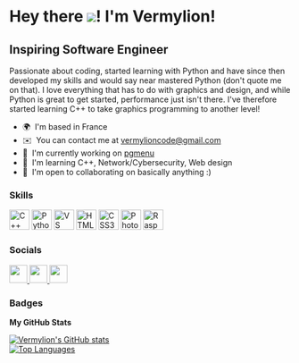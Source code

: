 Hey there ![](https://user-images.githubusercontent.com/18350557/176309783-0785949b-9127-417c-8b55-ab5a4333674e.gif)! I'm Vermylion!
=================================================================================================================================

Inspiring Software Engineer
---------------------------

Passionate about coding, started learning with Python and have since then developed my skills and would say near mastered Python (don't quote me on that). I love everything that has to do with graphics and design, and while Python is great to get started, performance just isn't there. I've therefore started learning C++ to take graphics programming to another level!

*   🌍  I'm based in France
*   ✉️  You can contact me at [vermylioncode@gmail.com](mailto:vermylioncode@gmail.com)
*   🚀  I'm currently working on [pgmenu](http://github.com/Vermylion/pgmenu)
*   🧠  I'm learning C++, Network/Cybersecurity, Web design
*   🤝  I'm open to collaborating on basically anything :)

### Skills

<p align="left">
  <a href="https://docs.microsoft.com/en-us/cpp/?view=msvc-170" target="_blank" rel="noreferrer">
    <img src="https://raw.githubusercontent.com/danielcranney/readme-generator/main/public/icons/skills/cplusplus-colored.svg" width="36" height="36" alt="C++" /></a>
  <a href="https://www.python.org/" target="_blank" rel="noreferrer">
    <img src="https://raw.githubusercontent.com/danielcranney/readme-generator/main/public/icons/skills/python-colored.svg" width="36" height="36" alt="Python" /></a>
  <a href="https://code.visualstudio.com/" target="_blank" rel="noreferrer">
    <img src="https://raw.githubusercontent.com/danielcranney/readme-generator/main/public/icons/skills/visualstudiocode.svg" width="36" height="36" alt="VS Code" /></a>
  <a href="https://developer.mozilla.org/en-US/docs/Glossary/HTML5" target="_blank" rel="noreferrer">
    <img src="https://raw.githubusercontent.com/danielcranney/readme-generator/main/public/icons/skills/html5-colored.svg" width="36" height="36" alt="HTML5" /></a>
  <a href="https://www.w3.org/TR/CSS/#css" target="_blank" rel="noreferrer">
    <img src="https://raw.githubusercontent.com/danielcranney/readme-generator/main/public/icons/skills/css3-colored.svg" width="36" height="36" alt="CSS3" /></a>
  <a href="https://www.adobe.com/uk/products/photoshop.html" target="_blank" rel="noreferrer">
    <img src="https://raw.githubusercontent.com/danielcranney/readme-generator/main/public/icons/skills/photoshop-colored.svg" width="36" height="36" alt="Photoshop" /></a>
  <a href="https://www.raspberrypi.org/" target="_blank" rel="noreferrer">
    <img src="https://raw.githubusercontent.com/danielcranney/readme-generator/main/public/icons/skills/raspberrypi-colored.svg" width="36" height="36" alt="Raspberry Pi" /></a>
</p>

### Socials

<p align="left"> 
  <a href="https://discord.com/users/vermylion" target="_blank" rel="noreferrer"> 
    <picture> 
      <source media="(prefers-color-scheme: dark)" srcset="https://raw.githubusercontent.com/danielcranney/readme-generator/main/public/icons/socials/discord-dark.svg" /> 
      <source media="(prefers-color-scheme: light)" srcset="https://raw.githubusercontent.com/danielcranney/readme-generator/main/public/icons/socials/discord.svg" /> 
      <img src="https://raw.githubusercontent.com/danielcranney/readme-generator/main/public/icons/socials/discord.svg" width="32" height="32" /> 
    </picture>
  </a>
  <a href="https://www.github.com/Vermylion" target="_blank" rel="noreferrer"> 
    <picture> 
      <source media="(prefers-color-scheme: dark)" srcset="https://raw.githubusercontent.com/danielcranney/readme-generator/main/public/icons/socials/github-dark.svg" /> 
      <source media="(prefers-color-scheme: light)" srcset="https://raw.githubusercontent.com/danielcranney/readme-generator/main/public/icons/socials/github.svg" /> 
      <img src="https://raw.githubusercontent.com/danielcranney/readme-generator/main/public/icons/socials/github.svg" width="32" height="32" /> 
    </picture> 
  </a>
  <a href="https://www.youtube.com/@vermylion" target="_blank" rel="noreferrer"> 
    <picture> 
      <source media="(prefers-color-scheme: dark)" srcset="https://raw.githubusercontent.com/danielcranney/readme-generator/main/public/icons/socials/youtube-dark.svg" /> 
      <source media="(prefers-color-scheme: light)" srcset="https://raw.githubusercontent.com/danielcranney/readme-generator/main/public/icons/socials/youtube.svg" /> 
      <img src="https://raw.githubusercontent.com/danielcranney/readme-generator/main/public/icons/socials/youtube.svg" width="32" height="32" /> 
    </picture>
  </a>
</p>

### Badges

<b>My GitHub Stats</b>

<a href="http://www.github.com/Vermylion">
<img src="https://github-readme-stats.vercel.app/api?username=Vermylion&show_icons=true&hide=&count_private=true&title_color=ef4444&text_color=ffffff&icon_color=ef4444&bg_color=0d1117&hide_border=true&show_icons=true" alt="Vermylion's GitHub stats" /></a>
<br />
<a href="https://github.com/Vermylion" align="left">
<img src="https://github-readme-stats.vercel.app/api/top-langs/?username=Vermylion&langs_count=10&title_color=ef4444&text_color=ffffff&icon_color=ef4444&bg_color=0d1117&hide_border=true&locale=en&custom_title=Top%20%Languages" alt="Top Languages" /></a>

<!--
<b>Top Repositories</b>

<div width="100%" align="center">
  <a href="https://github.com/Vermylion/pgmenu" align="left">
    <img align="left" width="45%" src="https://github-readme-stats.vercel.app/api/pin/?username=Vermylion&repo=pgmenu&title_color=ef4444&text_color=ffffff&icon_color=ef4444&bg_color=0d1117&hide_border=true&locale=en" /></a>
  <a href="https://github.com/Vermylion/auto-actions-3.0" align="right">
    <img align="right" width="45%" src="https://github-readme-stats.vercel.app/api/pin/?username=Vermylion&repo=auto-actions-3.0&title_color=ef4444&text_color=ffffff&icon_color=ef4444&bg_color=0d1117&hide_border=true&locale=en" /></a>
</div>

<br /><br /><br /><br /><br />

<div width="100%" align="center">
  <a href="https://github.com/Vermylion/shakesperian-quotes-finder" align="left">
    <img align="left" width="45%" src="https://github-readme-stats.vercel.app/api/pin/?username=Vermylion&repo=shakesperian-quotes-finder&title_color=ef4444&text_color=ffffff&icon_color=ef4444&bg_color=0d1117&hide_border=true&locale=en" /></a>
</div>
-->
